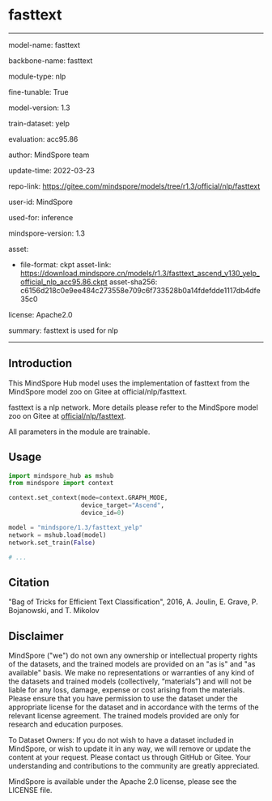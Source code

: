 # fasttext

---

model-name: fasttext

backbone-name: fasttext

module-type: nlp

fine-tunable: True

model-version: 1.3

train-dataset: yelp

evaluation: acc95.86

author: MindSpore team

update-time: 2022-03-23

repo-link: <https://gitee.com/mindspore/models/tree/r1.3/official/nlp/fasttext>

user-id: MindSpore

used-for: inference

mindspore-version: 1.3

asset:

-
    file-format: ckpt
    asset-link: <https://download.mindspore.cn/models/r1.3/fasttext_ascend_v130_yelp_official_nlp_acc95.86.ckpt>
    asset-sha256: c6156d218c0e9ee484c273558e709c6f733528b0a14fdefdde1117db4dfe35c0

license: Apache2.0

summary: fasttext is used for nlp

---

## Introduction

This MindSpore Hub model uses the implementation of fasttext from the MindSpore model zoo on Gitee at official/nlp/fasttext.

fasttext is a nlp network. More details please refer to the MindSpore model zoo on Gitee at [official/nlp/fasttext](https://gitee.com/mindspore/models/blob/r1.3/official/nlp/fasttext/README.md).

All parameters in the module are trainable.

## Usage

```python
import mindspore_hub as mshub
from mindspore import context

context.set_context(mode=context.GRAPH_MODE,
                    device_target="Ascend",
                    device_id=0)

model = "mindspore/1.3/fasttext_yelp"
network = mshub.load(model)
network.set_train(False)

# ...
```

## Citation

"Bag of Tricks for Efficient Text Classification", 2016, A. Joulin, E. Grave, P. Bojanowski, and T. Mikolov

## Disclaimer

MindSpore ("we") do not own any ownership or intellectual property rights of the datasets, and the trained models are provided on an "as is" and "as available" basis. We make no representations or warranties of any kind of the datasets and trained models (collectively, “materials”) and will not be liable for any loss, damage, expense or cost arising from the materials. Please ensure that you have permission to use the dataset under the appropriate license for the dataset and in accordance with the terms of the relevant license agreement. The trained models provided are only for research and education purposes.

To Dataset Owners: If you do not wish to have a dataset included in MindSpore, or wish to update it in any way, we will remove or update the content at your request. Please contact us through GitHub or Gitee. Your understanding and contributions to the community are greatly appreciated.

MindSpore is available under the Apache 2.0 license, please see the LICENSE file.
